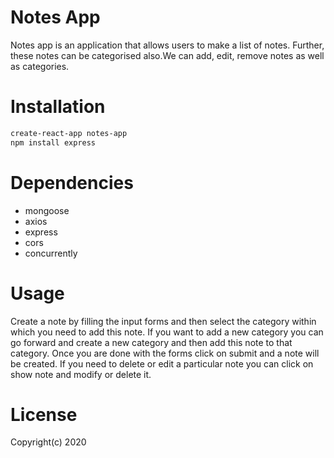 # Notes App
Notes app is an application that allows users to make a list of notes. Further, these notes can be categorised also.We can add, edit, remove notes as well as categories.

# Installation
``` bash
create-react-app notes-app
npm install express
```

# Dependencies
* mongoose
* axios
* express
* cors
* concurrently

# Usage
Create a note by filling the input forms and then select the category within which you need to add this note. If you want to add a new category you can go forward and create a new category and then add this note to that category.
Once you are done with the forms click on submit and a note will be created. If you need to delete or edit a particular note you can click on show note and modify or delete it.

# License
Copyright(c) 2020
